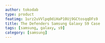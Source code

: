 ```yaml
---
author: tokodab
type: product
featimg: 1urz2uVVlpq0diHaP10Uj9GCtosqqDFs9
title: The Defenders Samsung Galaxy S9 Case
tags: [samsung, galaxy, s9]
category: [samsung]
---
```

